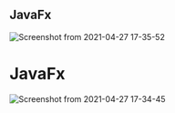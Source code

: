 ## JavaFx
![Screenshot from 2021-04-27 17-35-52](https://user-images.githubusercontent.com/62157938/116260233-2e09a000-a77f-11eb-9455-e118102db5dd.png)
# JavaFx

![Screenshot from 2021-04-27 17-34-45](https://user-images.githubusercontent.com/62157938/116447011-35ed4100-a860-11eb-979f-41af197fe72b.png)
